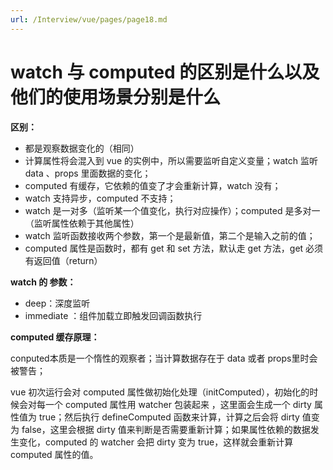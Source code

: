 ```yaml
---
url: /Interview/vue/pages/page18.md
---
```

# watch 与 computed 的区别是什么以及他们的使用场景分别是什么

**区别：**

* 都是观察数据变化的（相同）
* 计算属性将会混入到 vue 的实例中，所以需要监听自定义变量；watch 监听 data 、props 里面数据的变化；
* computed 有缓存，它依赖的值变了才会重新计算，watch 没有；
* watch 支持异步，computed 不支持；
* watch 是一对多（监听某一个值变化，执行对应操作）；computed 是多对一（监听属性依赖于其他属性）
* watch 监听函数接收两个参数，第一个是最新值，第二个是输入之前的值；
* computed 属性是函数时，都有 get 和 set 方法，默认走 get 方法，get 必须有返回值（return）

**watch 的 参数：**

* deep：深度监听
* immediate ：组件加载立即触发回调函数执行

**computed 缓存原理：**

conputed本质是一个惰性的观察者；当计算数据存在于 data 或者 props里时会被警告；

vue 初次运行会对 computed 属性做初始化处理（initComputed），初始化的时候会对每一个 computed 属性用 watcher 包装起来 ，这里面会生成一个 dirty 属性值为 true；然后执行 defineComputed 函数来计算，计算之后会将 dirty 值变为 false，这里会根据 dirty 值来判断是否需要重新计算；如果属性依赖的数据发生变化，computed 的 watcher 会把 dirty 变为 true，这样就会重新计算 computed 属性的值。
